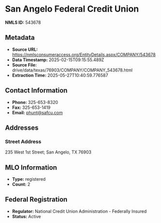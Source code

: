 # San Angelo Federal Credit Union

**NMLS ID:** 543678

## Metadata
- **Source URL:** https://nmlsconsumeraccess.org/EntityDetails.aspx/COMPANY/543678
- **Data Timestamp:** 2025-02-15T09:15:55.489Z
- **Source File:** drive/data/texas/76903/COMPANY/COMPANY_543678.html
- **Extraction Time:** 2025-05-27T10:40:59.776587

## Contact Information
- **Phone:** 325-653-8320
- **Fax:** 325-653-1419
- **Email:** phunt@safcu.com

## Addresses
### Street Address
235 West 1st Street; San Angelo, TX 76903

## MLO Information
- **Type:** registered
- **Count:** 2

## Federal Registration
- **Regulator:** National Credit Union Administration - Federally Insured
- **Status:** Active
